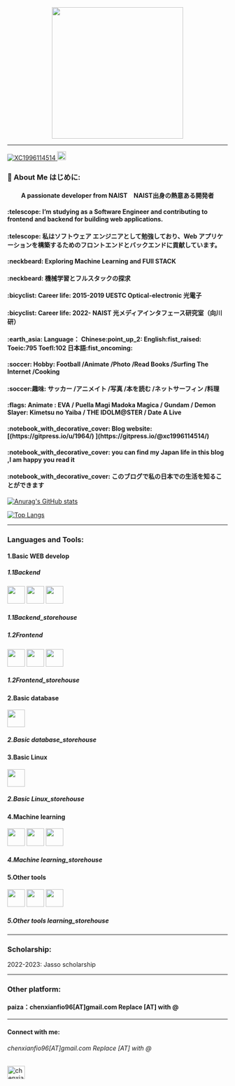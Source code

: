 <!-- 注释：0：参考网站 https://zenn.dev/yutakatay/articles/kirakira-github-profile -->
<!-- 注释：1：https://gist.github.com/rxaviers/7360908 用来做表情包：eg:'<h4 align="left">:telescope:' -->

<!-- 2：在需要进行分割的两行之间添加单独的一行内容： **** -->

<!-- 3：img src="https://media.giphy.com/media/M9gbBd9nbDrOTu1Mqx/giphy.gif"
M9gbBd9nbDrOTu1Mqx 这一段换成
直接复制粘贴
<iframe src="https://giphy.com/embed/bre9Mgy3vkAO7WpwhK" width="480" height="265" frameBorder="0" class="giphy-embed" allowFullScreen></iframe><p><a href="https://giphy.com/gifs/swaps4-bre9Mgy3vkAO7WpwhK">via GIPHY</a></p>
中的bre9Mgy3vkAO7WpwhK 换成你想要的图片的embed的后缀 -->





<div id="header" align="center">
  <img src="https://media.giphy.com/media/13VFATn4bxBCXm/giphy.gif" width="300"/>
</div>

****



<p align="left">
  <a href="https://github.com/XC1996114514/XC1996114514/">
    <img src="https://komarev.com/ghpvc/?username=XC1996114514&color=blueviolet&style=flat" alt="XC1996114514" />
  
   <a href="https://github.com/XC1996114514">
    <img height="20" src="https://img.shields.io/github/followers/XC1996114514?label=follow&logo=github&style=flat" />
  </a>   

    

    
  </p>

  <!--注释：添加计数标签 https://github.com/antonkomarev/github-profile-views-counter   要改的改img后面加&-->


  
  
### :mount_fuji: About Me はじめに:
  
<h4 align="middle">A passionate developer from NAIST　NAIST出身の熱意ある開発者　</h4>





<h4 align="left">:telescope: I’m studying as a Software Engineer and contributing to frontend and backend for building web applications.</h4>

<h4 align="left">:telescope: 私はソフトウェア エンジニアとして勉強しており、Web アプリケーションを構築するためのフロントエンドとバックエンドに貢献しています。</h4>

<h4 align="left">:neckbeard: Exploring Machine Learning and FUll STACK</h4>
<h4 align="left">:neckbeard: 機械学習とフルスタックの探求</h4>
<h4 align="left">:bicyclist: Career life: 2015-2019 UESTC   Optical-electronic 光電子  </h4>

<h4 align="left">:bicyclist: Career life: 2022- NAIST 光メディアインタフェース研究室（向川研）  </h4>

<h4 align="left"> :earth_asia: Language： Chinese:point_up_2:  English:fist_raised: Toeic:795 Toefl:102  日本語:fist_oncoming:　</h4>

<h4 align="left">:soccer: Hobby: Football /Animate /Photo /Read Books /Surfing The Internet /Cooking</h4>

<h4 align="left">:soccer:趣味: サッカー /アニメイト /写真 /本を読む /ネットサーフィン /料理 </h4>

<h4 align="left">:flags: Animate : EVA / Puella Magi Madoka Magica / Gundam / Demon Slayer: Kimetsu no Yaiba / THE IDOLM@STER / Date A Live</h4>

<h4 align="left">:notebook_with_decorative_cover: Blog website: [(https://gitpress.io/u/1964/)       ](https://gitpress.io/@xc1996114514/)</h4>

<h4 align="left">:notebook_with_decorative_cover:  you can find my Japan life in this blog ,I am happy you read it </h4>
<h4 align="left">:notebook_with_decorative_cover:  このブログで私の日本での生活を知ることができます</h4>

[![Anurag's GitHub stats](https://github-readme-stats.vercel.app/api?username=XC1996114514&show_icons=true&theme=cobalt
)](https://github.com/anuraghazra/github-readme-stats)



[![Top Langs](https://github-readme-stats.vercel.app/api/top-langs/?username=XC1996114514&exclude_repo=github-slideshow)](https://github.com/anuraghazra/github-readme-stats)



****
<h3 align="left">Languages and Tools:</h3>
<h4 align="left">1.Basic WEB develop</h4>

<h5 align="left">1.1Backend </h5>
<div>
  <img src="https://cdn.jsdelivr.net/gh/devicons/devicon/icons/go/go-original-wordmark.svg" width="40" height="40" />
  <img src="https://cdn.jsdelivr.net/gh/devicons/devicon/icons/cplusplus/cplusplus-plain.svg" width="40" height="40"/>
  <img src="https://cdn.jsdelivr.net/gh/devicons/devicon/icons/java/java-original-wordmark.svg" width="40" height="40" />
</div>
<h5 align="left">1.1Backend_storehouse </h5>


                    
<h5 align="left">1.2Frontend</h5>  
<div>
<img src="https://cdn.jsdelivr.net/gh/devicons/devicon/icons/javascript/javascript-original.svg" width="40" height="40"/>
<img src="https://cdn.jsdelivr.net/gh/devicons/devicon/icons/css3/css3-original-wordmark.svg"  width="40" height="40" />
<img src="https://cdn.jsdelivr.net/gh/devicons/devicon/icons/html5/html5-plain-wordmark.svg"  width="40" height="40" />
</div>                            
<h5 align="left">1.2Frontend_storehouse</h5>  


<h4 align="left">2.Basic database</h4>

<img src="https://cdn.jsdelivr.net/gh/devicons/devicon/icons/mysql/mysql-original-wordmark.svg" width="40" height="40" />
<h5 align="left">2.Basic database_storehouse</h5>            

 
<h4 align="left">3.Basic Linux</h4>


<img src="https://cdn.jsdelivr.net/gh/devicons/devicon/icons/centos/centos-original-wordmark.svg" width="40" height="40"/>
<h5 align="left">2.Basic Linux_storehouse</h5>  


<h4 align="left">4.Machine learning</h4>
<div>
<img src="https://cdn.jsdelivr.net/gh/devicons/devicon/icons/python/python-original-wordmark.svg" width="40" height="40" />
<img src="https://cdn.jsdelivr.net/gh/devicons/devicon/icons/pytorch/pytorch-plain-wordmark.svg" width="40" height="40" />
<img src="https://cdn.jsdelivr.net/gh/devicons/devicon/icons/r/r-original.svg"  width="40" height="40" />       
</div> 
<h5 align="left">4.Machine learning_storehouse</h5>  

<h4 align="left">5.Other tools</h4>

<div>
<img src="https://cdn.jsdelivr.net/gh/devicons/devicon/icons/matlab/matlab-original.svg" width="40" height="40" />
<img src="https://cdn.jsdelivr.net/gh/devicons/devicon/icons/c/c-original.svg"  width="40" height="40"/>          
<img src="https://cdn.jsdelivr.net/gh/devicons/devicon/icons/git/git-original-wordmark.svg" width="40" height="40" />
</div>                     
<h5 align="left">5.Other tools learning_storehouse</h5>  

****
<h3 align="left">Scholarship:</h3>
2022-2023: Jasso scholarship

****
<h3 align="left">Other platform:</h3>
<h4 align="left">paiza：chenxianfio96[AT]gmail.com  Replace [AT] with @ </h4>

****
<h4 align="left">Connect with me: </h4>
<p align="left">
  
<h6 align="left">chenxianfio96[AT]gmail.com  Replace [AT] with @   </h6>
  
<a href="https://www.leetcode.com/chenxianfio96" target="blank"><img align="center" src="https://raw.githubusercontent.com/rahuldkjain/github-profile-readme-generator/master/src/images/icons/Social/leet-code.svg" alt="chenxianfio96" height="30" width="40" /></a>
</p>


